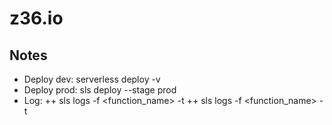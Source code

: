 # z36.io

## Notes

+ Deploy dev: serverless deploy -v
+ Deploy prod: sls deploy --stage prod
+ Log: 
    ++ sls logs -f <function_name> -t
    ++ sls logs -f <function_name> -t